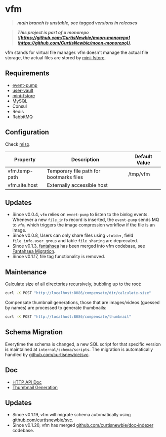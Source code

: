 # vfm

> **_main branch is unstable, see tagged versions in releases_**

> **_This project is part of a monorepo ([https://github.com/CurtisNewbie/moon-monorepo](https://github.com/CurtisNewbie/moon-monorepo))._**

vfm stands for virtual file manager. vfm doesn't manage the actual file storage, the actual files are stored by [mini-fstore](https://github.com/CurtisNewbie/mini-fstore).

## Requirements

- [event-pump](https://github.com/CurtisNewbie/event-pump)
- [user-vault](https://github.com/CurtisNewbie/user-vault)
- [mini-fstore](https://github.com/CurtisNewbie/mini-fstore)
- MySQL
- Consul
- Redis
- RabbitMQ

## Configuration

Check [miso](https://github.com/curtisnewbie/miso).

| Property      | Description                             | Default Value |
| ------------- | --------------------------------------- | ------------- |
| vfm.temp-path | Temporary file path for bootmarks files | /tmp/vfm      |
| vfm.site.host | Externally accessible host              |               |

## Updates

- Since v0.0.4, `vfm` relies on `evnet-pump` to listen to the binlog events. Whenever a new `file_info` record is inserted, the `event-pump` sends MQ to `vfm`, which triggers the image compression workflow if the file is an image.
- Since v0.0.8, Users can only share files using `vfolder`, field `file_info.user_group` and table `file_sharing` are deprecated.
- Since v0.1.3, [fantahsea](https://github.com/curtisnewbie/fantahsea) has been merged into vfm codebase, see [Fantahsea Migration](./doc/fantahsea-migration.md).
- Since v0.1.17, file tag functionality is removed.

## Maintenance

Calculate size of all directories recursively, bubbling up to the root:

```sh
curl -X POST "http://localhost:8086/compensate/dir/calculate-size"
```

Compensate thumbnail generations, those that are images/videos (guessed by names) are processed to generate thumbnails:

```sh
curl -X POST "http://localhost:8086/compensate/thumbnail"
```

## Schema Migration

Everytime the schema is changed, a new SQL script for that specific version is maintained at `internal/schema/scripts`. The migration is automatically handled by [github.com/curtisnewbie/svc](https://github.com/curtisnewbie/svc).

## Doc

- [HTTP API Doc](./doc/api.md)
- [Thumbnail Generation](./doc/thumbnail.md)

## Updates

- Since v0.1.19, vfm will migrate schema automatically using [github.com/curtisnewbie/svc](https://github.com/curtisnewbie/svc).
- Since v0.1.20, vfm has merged [github.com/curtisnewbie/doc-indexer](https://github.com/curtisnewbie/doc-indexer) codebase.
